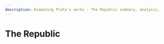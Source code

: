 ```yaml
---
description: Examining Plato's works - The Republic summary, analysis, thoughts
---
```


# The Republic


